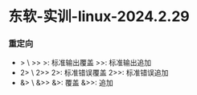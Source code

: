 # 东软-实训-linux-2024.2.29

### 重定向

* \> \ >>
\>: 标准输出覆盖
\>\>: 标准输出追加
* 2> \ 2>>
2>: 标准错误覆盖
2>>: 标准错误追加
* &> \ &>>
&>: 覆盖
&>>: 追加

